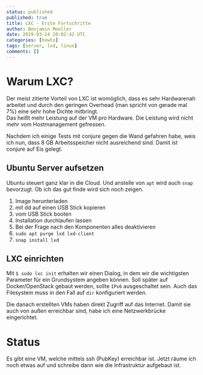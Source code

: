 ```yaml
---
status: published
published: true
title: LXC - Erste Fortschritte
author: Benjamin Moeller
date: 2019-03-24 20:02:42 UTC
categories: [howto]
tags: [server, lxd, linux]
comments: []
---
```


# Warum LXC?
Der meist zitierte Vorteil von LXC ist womöglich, dass es sehr Hardwarenah arbeitet und durch den geringen Overhead (man spricht von gerade mal 7%) eine sehr hohe Dichte mitbringt.  
Das heißt mehr Leistung auf der VM pro Hardware. Die Leistung wird nicht mehr vom Hostmanagement gefressen.

Nachdem ich einige Tests mit conjure gegen die Wand gefahren habe, weis ich nun, dass 8 GB Arbeitsspeicher nicht ausreichend sind. Damit ist conjure auf Eis gelegt.

## Ubuntu Server aufsetzen
Ubuntu steuert ganz klar in die Cloud. Und anstelle von `apt` wird auch `snap` bevorzugt. Ob ich das gut finde wird sich noch zeigen.
1. Image herunterladen
2. mit dd auf einen USB Stick kopieren
3. vom USB Stick booten
4. Installation durchlaufen lassen
5. Bei der Frage nach den Komponenten alles deaktivieren
6. `sudo apt purge lxd lxd-client`
7. `snap install lxd`

## LXC einrichten
Mit `$ sudo lxc init` erhalten wir einen Dialog, in dem wir die wichtigsten Parameter für ein Grundsystem angeben können. Soll später auf Docker/OpenStack gebaut werden, sollte `IPv6` ausgeschaltet sein. Auch das Filesystem muss in den Fall auf `dir` konfiguriert werden.

Die danach erstellten VMs haben direkt Zugriff auf das Internet. Damit sie auch von außen erreichbar sind, habe ich eine Netzwerkbrücke eingerichtet.

# Status
Es gibt eine VM, welche mittels ssh (PubKey) erreichbar ist. Jetzt räume ich noch etwas auf und schreibe dann wie die Infrastruktur aufgebaut ist.
